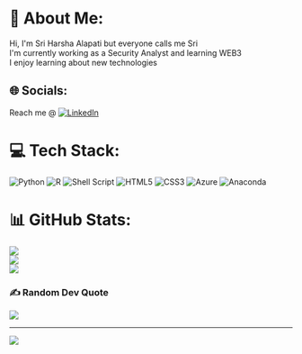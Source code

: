 <!---
itsme-Sri/itsme-Sri is a ✨ special ✨ repository because its `README.md` (this file) appears on your GitHub profile.
You can click the Preview link to take a look at your changes.
--->
# 💫 About Me:
Hi, I'm Sri Harsha Alapati but everyone calls me Sri <br>I'm currently working as a Security Analyst and learning WEB3<br>I enjoy learning about new technologies


## 🌐 Socials:
Reach me @ 
[![LinkedIn](https://img.shields.io/badge/LinkedIn-%230077B5.svg?logo=linkedin&logoColor=white)](https://linkedin.com/in/Sri-Alapati) 

# 💻 Tech Stack:
![Python](https://img.shields.io/badge/python-3670A0?style=for-the-badge&logo=python&logoColor=ffdd54) ![R](https://img.shields.io/badge/r-%23276DC3.svg?style=for-the-badge&logo=r&logoColor=white) ![Shell Script](https://img.shields.io/badge/shell_script-%23121011.svg?style=for-the-badge&logo=gnu-bash&logoColor=white) ![HTML5](https://img.shields.io/badge/html5-%23E34F26.svg?style=for-the-badge&logo=html5&logoColor=white) ![CSS3](https://img.shields.io/badge/css3-%231572B6.svg?style=for-the-badge&logo=css3&logoColor=white) ![Azure](https://img.shields.io/badge/azure-%230072C6.svg?style=for-the-badge&logo=azure-devops&logoColor=white) ![Anaconda](https://img.shields.io/badge/Anaconda-%2344A833.svg?style=for-the-badge&logo=anaconda&logoColor=white)
# 📊 GitHub Stats:
![](https://github-readme-stats.vercel.app/api?username=itsme-Sri&theme=dark&hide_border=false&include_all_commits=true&count_private=false)<br/>
![](https://github-readme-streak-stats.herokuapp.com/?user=itsme-Sri&theme=dark&hide_border=false)<br/>
![](https://github-readme-stats.vercel.app/api/top-langs/?username=itsme-Sri&theme=dark&hide_border=false&include_all_commits=true&count_private=false&layout=compact)

### ✍️ Random Dev Quote
![](https://quotes-github-readme.vercel.app/api?type=horizontal&theme=radical)

---
[![](https://visitcount.itsvg.in/api?id=itsme-Sri&icon=0&color=0)](https://visitcount.itsvg.in)
